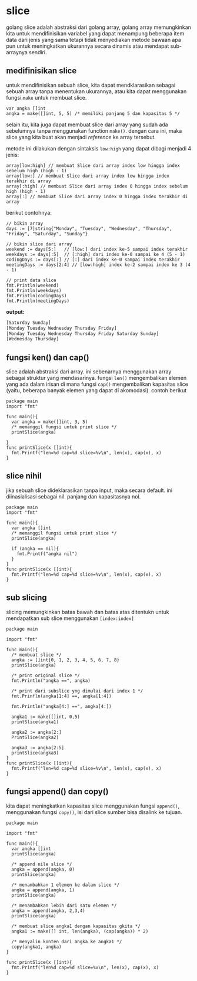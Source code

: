 # slice

golang slice adalah abstraksi dari golang array, golang array memungkinkan kita untuk mendifinisikan variabel yang dapat menampung beberapa item data dari jenis yang sama tetapi tidak menyediakan metode bawaan apa pun untuk meningkatkan ukurannya secara dinamis atau mendapat sub-arraynya sendiri.

## medifinisikan slice

untuk mendifinisikan sebuah slice, kita dapat mendklarasikan sebagai sebuah array tanpa menentukan ukurannya, atau kita dapat menggunakan fungsi ``make`` untuk membuat slice.

```golang
var angka []int
angka = make([]int, 5, 5) /* memiliki panjang 5 dan kapasitas 5 */
```

selain itu, kita juga dapat membuat slice dari array yang sudah ada sebelumnya tanpa menggunakan function `make()`. dengan cara ini, maka slice yang kita buat akan menjadi *reference* ke array tersebut.

metode ini dilakukan dengan sintaksis `low:high` yang dapat dibagi menjadi 4 jenis:

```golang
array[low:high] // membuat Slice dari array index low hingga index sebelum high (high - 1)
array[low:] // membuat Slice dari array index low hingga index terakhir di array
array[:high] // membuat Slice dari array index 0 hingga index sebelum high (high - 1)
array[:] // membuat Slice dari array index 0 hingga index terakhir di array
```

berikut contohnya:

```golang
// bikin array
days := [7]string{"Monday", "Tuesday", "Wednesday", "Thursday", "Friday", "Saturday", "Sunday"}

// bikin slice dari array
weekend := days[5:]   // [low:] dari index ke-5 sampai index terakhir
weekdays := days[:5]  // [:high] dari index ke-0 sampai ke 4 (5 - 1)
codingDays := days[:] // [:] dari index ke-0 sampai index terakhir
meetingDays := days[2:4] // [low:high] index ke-2 sampai index ke 3 (4 - 1)

// print data slice
fmt.Println(weekend)
fmt.Println(weekdays)
fmt.Println(codingDays)
fmt.Println(meetingDays)
```

**output:**

```bash
[Saturday Sunday]
[Monday Tuesday Wednesday Thursday Friday]
[Monday Tuesday Wednesday Thursday Friday Saturday Sunday]
[Wednesday Thursday]
```

## fungsi ken() dan cap()

slice adalah abstraksi dari array. ini sebenarnya menggunakan array sebagai struktur yang mendasarinya. fungsi ``len()`` mengembalikan elemen yang ada dalam irisan di mana fungsi ``cap()`` mengembalikan kapasitas slice (yaitu, beberapa banyak elemen yang dapat di akomodasi). contoh berikut

```golang
package main
import "fmt"

func main(){
  var angka = make([]int, 3, 5)
  /* memanggil fungsi untuk print slice */
  printSlice(angka)

}
func printSlice(x []int){
  fmt.Printf("len=%d cap=%d slice=%v\n", len(x), cap(x), x)
}
```

## slice nihil

jika sebuah slice dideklarasikan tanpa input, maka secara default. ini diinasialisasi sebagai nil. panjang dan kapasitasnya nol.

```golang
package main
import "fmt"

func main(){
  var angka []int
  /* memanggil fungsi untuk print slice */
  printSlice(angka)

  if (angka == nil){
    fmt.Printf("angka nil")
  }
}
func printSlice(x []int){
  fmt.Printf("len=%d cap=%d slice=%v\n", len(x), cap(x), x)
}
```

## sub slicing

slicing memungkinkan batas bawah dan batas atas ditentukn untuk mendapatkan sub slice menggunakan ``[index:index]``

```golang
package main

import "fmt"

func main(){
  /* membuat slice */
  angka := []int{0, 1, 2, 3, 4, 5, 6, 7, 8}
  printSlice(angka)

  /* print original slice */
  fmt.Println("angka ==", angka)
  
  /* print dari subslice yng dimulai dari index 1 */
  fmt.Prinfln(angka[1:4] ==, angka[1:4])

  fmt.Println("angka[4:] ==", angka[4:])

  angka1 := make([]int, 0,5)
  printSlice(angka1)

  angka2 := angka[2:]
  PrintSlice(angka2)

  angka3 := angka[2:5]
  printSlice(angka3)
}
func printSlice(x []int){
  fmt.Printf("len=%d cap=%d slice=%v\n", len(x), cap(x), x)
}
```

## fungsi append() dan copy()

kita dapat meningkatkan kapasitas slice menggunakan fungsi ``append()``, menggunakan fungsi ``copy()``, isi dari slice sumber bisa disalink ke tujuan.

```golang
package main

import "fmt"

func main(){
  var angka []int
  printSlice(angka)

  /* append nile slice */
  angka = append(angka, 0)
  printSlice(angka)

  /* menambahkan 1 elemen ke dalam slice */
  angka = append(angka, 1)
  printSlice(angka)

  /* menambahkan lebih dari satu elemen */
  angka = append(angka, 2,3,4)
  printSlice(angka)
  
  /* membuat slice angka1 dengan kapasitas gkita */
  angka1 := make([] int, len(angka), (cap(angka)) * 2)

  /* menyalin konten dari angka ke angka1 */
  copy(angka1, angka)
}

func printSlice(x []int){
  fmt.Printf("len%d cap=%d slice=%v\n", len(x), cap(x), x)
}
```
